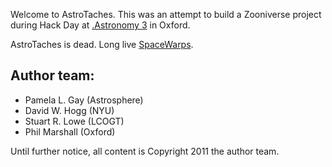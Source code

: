 Welcome to AstroTaches. This was an attempt to build a Zooniverse project during Hack Day at [.Astronomy 3](http://dotastronomy.com/events/three/) in Oxford. 

AstroTaches is dead. Long live [SpaceWarps](http://drphilmarshall.github.com/SpaceWarps/).

Author team:
------------

* Pamela L. Gay (Astrosphere)
* David W. Hogg (NYU)
* Stuart R. Lowe (LCOGT)
* Phil Marshall (Oxford)

Until further notice, all content is Copyright 2011 the author team.
